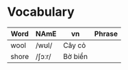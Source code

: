 # Vocabulary

| Word         | NAmE 			| vn				| Phrase|
|--------------|----------------|-------------------|-------|
| wool   	   | /wʊl/ 			| Cây cỏ			|       |
| shore   	   | /ʃɔːr/ 			| Bờ biển			|       |
